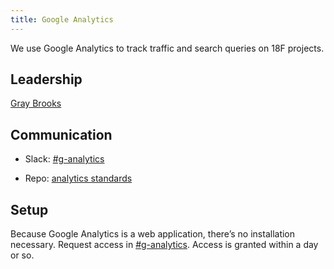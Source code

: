 ```yaml
---
title: Google Analytics
---
```


We use Google Analytics to track traffic and search queries on 18F projects.

## Leadership

[Gray Brooks](https://gsa-tts.slack.com/team/gray)

## Communication

* Slack: [#g-analytics](https://gsa-tts.slack.com/messages/g-analytics/)

* Repo: [analytics standards](https://github.com/18F/analytics-standards)

## <a id="setup">Setup</a>

Because Google Analytics is a web application, there’s no installation necessary. Request access in [#g-analytics](https://gsa-tts.slack.com/messages/g-analytics/). Access is granted within a day or so.
